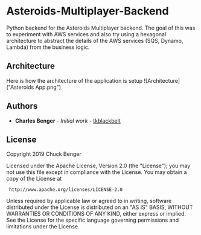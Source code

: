 # Asteroids-Multiplayer-Backend

Python backend for the Asteroids Multiplayer backend. The goal of this was to experiment with AWS services and also try using a hexagonal architecture to abstract the details of the AWS services (SQS, Dynamo, Lambda) from the business logic.

## Architecture 

Here is how the architecture of the application is setup
![Architecture]("Asteroids App.png")

## Authors

* **Charles Benger** - *Initial work* - [tkblackbelt](https://github.com/tkblackbelt)

## License

   Copyright 2019 Chuck Benger

   Licensed under the Apache License, Version 2.0 (the "License");
   you may not use this file except in compliance with the License.
   You may obtain a copy of the License at

     http://www.apache.org/licenses/LICENSE-2.0

   Unless required by applicable law or agreed to in writing, software
   distributed under the License is distributed on an "AS IS" BASIS,
   WITHOUT WARRANTIES OR CONDITIONS OF ANY KIND, either express or implied.
   See the License for the specific language governing permissions and
   limitations under the License.